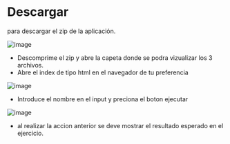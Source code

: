 # Descargar

para descargar el zip de la aplicación.

![image](https://github.com/jfpaezl/Ejercicio2-Api/assets/108756151/9c9f85ec-ffe6-4e52-bc2a-56191829c2f4)


- Descomprime el zip y abre la capeta donde se podra vizualizar los 3 archivos.
- Abre el index de tipo html en el navegador de tu preferencia


![image](https://github.com/jfpaezl/Ejercicio2-Api/assets/108756151/45f4978e-14a6-4320-a805-637d26623400)


- Introduce el nombre en el input y preciona el boton ejecutar

  
![image](https://github.com/jfpaezl/Ejercicio2-Api/assets/108756151/cd7cd725-fdd2-491c-8784-3e02d2066ff5)


- al realizar la accion anterior se deve mostrar el resultado esperado en el ejercicio. 

